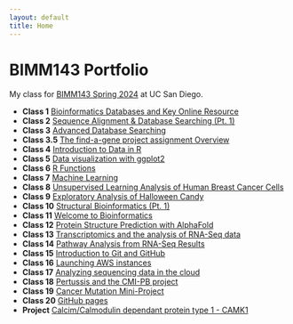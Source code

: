 ```yaml
---
layout: default
title: Home
---
```


# BIMM143 Portfolio
My class for [BIMM143 Spring 2024](https://bioboot.github.io/bimm143_S24/) at UC San Diego.

- **Class 1** [Bioinformatics Databases and Key Online Resource](https://github.com/NeuraByte-UCSD-ITS/BIMM143/blob/main/Class%201/lab1.pdf)
- **Class 2** [Sequence Alignment & Database Searching (Pt. 1)](https://github.com/NeuraByte-UCSD-ITS/BIMM143/blob/main/Class%202/lab2_completed.pdf)
- **Class 3** [Advanced Database Searching](https://bioboot.github.io/bimm143_S24/class-material/Find_A_Gene_Project.pdf)
- **Class 3.5** [The find-a-gene project assignment Overview](https://github.com/NeuraByte-UCSD-ITS/BIMM143/blob/main/Class%203/lab3.pdf)
- **Class 4** [Introduction to Data in R](https://github.com/NeuraByte-UCSD-ITS/BIMM143/blob/main/Class%204/lab4.pdf)
- **Class 5** [Data visualization with ggplot2](https://github.com/NeuraByte-UCSD-ITS/BIMM143/blob/main/Class%205/Class05.pdf)
- **Class 6** [R Functions](https://github.com/NeuraByte-UCSD-ITS/BIMM143/blob/main/Class%206/class06.pdf)
- **Class 7** [Machine Learning](https://github.com/NeuraByte-UCSD-ITS/BIMM143/blob/main/Class%207/Class%207_%20Machine%20Learning%20-%20Lab_07.pdf)
- **Class 8** [Unsupervised Learning Analysis of Human Breast Cancer Cells](https://github.com/NeuraByte-UCSD-ITS/BIMM143/blob/main/Class%208/08%20HW-Lab%20Class08(ML%20Mini%20Project).pdf)
- **Class 9** [Exploratory Analysis of Halloween Candy](https://github.com/NeuraByte-UCSD-ITS/BIMM143/blob/main/Class%209/Lab%20Class9%20Halloween%20Mini-Project.pdf)
- **Class 10** [Structural Bioinformatics (Pt. 1)](https://bioboot.github.io/bimm143_S24/class-material/pdb_pca_labclass.html)
- **Class 11** [Welcome to Bioinformatics](https://github.com/NeuraByte-UCSD-ITS/BIMM143/blob/main/Class%2011/Lab%20Class11%20Pt.1%20(RNASeq%20Galaxy).pdf)
- **Class 12** [Protein Structure Prediction with AlphaFold](https://bioboot.github.io/bimm143_S24/class-material/class11_alphafold.html)
- **Class 13** [Transcriptomics and the analysis of RNA-Seq data](https://bioboot.github.io/bimm143_S24/class-material/class13_deseq.html)
- **Class 14** [Pathway Analysis from RNA-Seq Results](https://github.com/NeuraByte-UCSD-ITS/BIMM143/blob/main/Class%2014/Class14%20DESeq2%20mini%20project.pdf)
- **Class 15** [Introduction to Git and GitHub](https://bioboot.github.io/bimm143_S24/class-material/github_lab.html)
- **Class 16** [Launching AWS instances](https://bioboot.github.io/bimm143_S24/class-material/aws_01.html)
- **Class 17** [Analyzing sequencing data in the cloud](https://github.com/NeuraByte-UCSD-ITS/BIMM143/blob/main/Class_17/17_Lab17_Analyzing_sequencing_data_in_the_cloud_%5BExtra_credit%5D.pdf)
- **Class 18** [Pertussis and the CMI-PB project](https://github.com/NeuraByte-UCSD-ITS/BIMM143/blob/main/Class_18/18._Pertussis_Resurgence_(mini-project).pdf)
- **Class 19** [Cancer Mutation Mini-Project](https://bioboot.github.io/bimm143_S24/class-material/lab19.pdf)
- **Class 20** [GitHub pages](https://neurabyte-ucsd-its.github.io/BIMM143/)
- **Project** [Calcim/Calmodulin dependant protein type 1 - CAMK1](https://github.com/NeuraByte-UCSD-ITS/BIMM143/blob/main/Projects/03*.%20Project%20Find%20a%20Gene%20Assignment%20Part%202.pdf)
